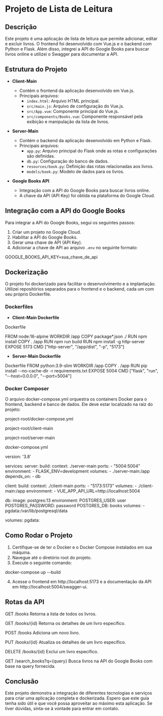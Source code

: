 # Projeto de Lista de Leitura

## Descrição

Este projeto é uma aplicação de lista de leitura que permite adicionar, editar e excluir livros. O frontend foi desenvolvido com Vue.js e o backend com Python e Flask. Além disso, integrei a API do Google Books para buscar livros online e utilizei o Swagger para documentar a API.

## Estrutura do Projeto

- **Client-Main**
  - Contém o frontend da aplicação desenvolvido em Vue.js.
  - Principais arquivos:
    - `index.html`: Arquivo HTML principal.
    - `src/main.js`: Arquivo de configuração do Vue.js.
    - `src/App.vue`: Componente principal do Vue.js.
    - `src/components/Books.vue`: Componente responsável pela exibição e manipulação da lista de livros.

- **Server-Main**
  - Contém o backend da aplicação desenvolvido em Python e Flask.
  - Principais arquivos:
    - `app.py`: Arquivo principal do Flask onde as rotas e configurações são definidas.
    - `db.py`: Configuração do banco de dados.
    - `resources/book.py`: Definição das rotas relacionadas aos livros.
    - `models/book.py`: Modelo de dados para os livros.

- **Google Books API**
  - Integração com a API do Google Books para buscar livros online.
  - A chave da API (API Key) foi obtida na plataforma do Google Cloud.

## Integração com a API do Google Books

Para integrar a API do Google Books, segui os seguintes passos:

1. Criar um projeto no Google Cloud.
2. Habilitar a API do Google Books.
3. Gerar uma chave de API (API Key).
4. Adicionar a chave de API ao arquivo `.env` no seguinte formato:

GOOGLE_BOOKS_API_KEY=sua_chave_de_api

## Dockerização

O projeto foi dockerizado para facilitar o desenvolvimento e a implantação. Utilizei repositórios separados para o frontend e o backend, cada um com seu próprio Dockerfile.

### Dockerfiles

- **Client-Main Dockerfile**

Dockerfile

FROM node:16-alpine
WORKDIR /app
COPY package*.json ./
RUN npm install
COPY . /app
RUN npm run build
RUN npm install -g http-server
EXPOSE 5173
CMD ["http-server", "/app/dist", "-p", "5173"]

- **Server-Main Dockerfile**

Dockerfile
FROM python:3.9-slim
WORKDIR /app
COPY . /app
RUN pip install --no-cache-dir -r requirements.txt
EXPOSE 5004
CMD ["flask", "run", "--host=0.0.0.0", "--port=5004"]

### Docker Composer

O arquivo docker-compose.yml orquestra os containers Docker para o frontend, backend e banco de dados. Ele deve estar localizado na raiz do projeto:

project-root/docker-compose.yml

project-root/client-main

project-root/server-main

docker-compose.yml

version: '3.8'

services:
  server:
    build:
      context: ./server-main
    ports:
      - "5004:5004"
    environment:
      - FLASK_ENV=development
    volumes:
      - ./server-main:/app
    depends_on:
      - db

  client:
    build:
      context: ./client-main
    ports:
      - "5173:5173"
    volumes:
      - ./client-main:/app
    environment:
      - VUE_APP_API_URL=http://localhost:5004

  db:
    image: postgres:13
    environment:
      POSTGRES_USER: user
      POSTGRES_PASSWORD: password
      POSTGRES_DB: books
    volumes:
      - pgdata:/var/lib/postgresql/data

volumes:
  pgdata:

## Como Rodar o Projeto

1. Certifique-se de ter o Docker e o Docker Compose instalados em sua máquina.
2. Navegue até o diretório root do projeto.
3. Execute o seguinte comando: 

docker-compose up --build

4. Acesse o frontend em http://localhost:5173 e a documentação da API em http://localhost:5004/swagger-ui.

## Rotas da API

GET /books
Retorna a lista de todos os livros.

GET /books/{id}
Retorna os detalhes de um livro específico.

POST /books
Adiciona um novo livro.

PUT /books/{id}
Atualiza os detalhes de um livro específico.

DELETE /books/{id}
Exclui um livro específico.

GET /search_books?q={query}
Busca livros na API do Google Books com base na query fornecida.

## Conclusão ##

Este projeto demonstra a integração de diferentes tecnologias e serviços para criar uma aplicação completa e dockerizada. Espero que este guia tenha sido útil e que você possa aproveitar ao máximo esta aplicação. Se tiver dúvidas, sinta-se à vontade para entrar em contato.
